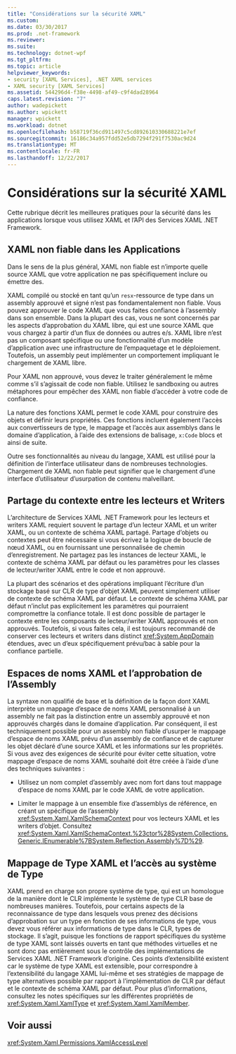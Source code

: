 ```yaml
---
title: "Considérations sur la sécurité XAML"
ms.custom: 
ms.date: 03/30/2017
ms.prod: .net-framework
ms.reviewer: 
ms.suite: 
ms.technology: dotnet-wpf
ms.tgt_pltfrm: 
ms.topic: article
helpviewer_keywords:
- security [XAML Services], .NET XAML services
- XAML security [XAML Services]
ms.assetid: 544296d4-f38e-4498-af49-c9f4dad28964
caps.latest.revision: "7"
author: wadepickett
ms.author: wpickett
manager: wpickett
ms.workload: dotnet
ms.openlocfilehash: b58719f36cd911497c5cd892610330688221e7ef
ms.sourcegitcommit: 16186c34a957fdd52e5db7294f291f7530ac9d24
ms.translationtype: MT
ms.contentlocale: fr-FR
ms.lasthandoff: 12/22/2017
---
```

# <a name="xaml-security-considerations"></a>Considérations sur la sécurité XAML
Cette rubrique décrit les meilleures pratiques pour la sécurité dans les applications lorsque vous utilisez XAML et l’API des Services XAML .NET Framework.  
  
## <a name="untrusted-xaml-in-applications"></a>XAML non fiable dans les Applications  
 Dans le sens de la plus général, XAML non fiable est n’importe quelle source XAML que votre application ne pas spécifiquement inclure ou émettre des.  
  
 XAML compilé ou stocké en tant qu’un `resx`-ressource de type dans un assembly approuvé et signé n’est pas fondamentalement non fiable. Vous pouvez approuver le code XAML que vous faites confiance à l’assembly dans son ensemble. Dans la plupart des cas, vous ne sont concernés par les aspects d’approbation du XAML libre, qui est une source XAML que vous chargez à partir d’un flux de données ou autres e/s. XAML libre n’est pas un composant spécifique ou une fonctionnalité d’un modèle d’application avec une infrastructure de l’empaquetage et le déploiement. Toutefois, un assembly peut implémenter un comportement impliquant le chargement de XAML libre.  
  
 Pour XAML non approuvé, vous devez le traiter généralement le même comme s’il s’agissait de code non fiable. Utilisez le sandboxing ou autres métaphores pour empêcher des XAML non fiable d’accéder à votre code de confiance.  
  
 La nature des fonctions XAML permet le code XAML pour construire des objets et définir leurs propriétés. Ces fonctions incluent également l’accès aux convertisseurs de type, le mappage et l’accès aux assemblys dans le domaine d’application, à l’aide des extensions de balisage, `x:Code` blocs et ainsi de suite.  
  
 Outre ses fonctionnalités au niveau du langage, XAML est utilisé pour la définition de l’interface utilisateur dans de nombreuses technologies. Chargement de XAML non fiable peut signifier que le chargement d’une interface d’utilisateur d’usurpation de contenu malveillant.  
  
## <a name="sharing-context-between-readers-and-writers"></a>Partage du contexte entre les lecteurs et Writers  
 L’architecture de Services XAML .NET Framework pour les lecteurs et writers XAML requiert souvent le partage d’un lecteur XAML et un writer XAML, ou un contexte de schéma XAML partagé. Partage d’objets ou contextes peut être nécessaire si vous écrivez la logique de boucle de nœud XAML, ou en fournissant une personnalisée de chemin d’enregistrement. Ne partagez pas les instances de lecteur XAML, le contexte de schéma XAML par défaut ou les paramètres pour les classes de lecteur/writer XAML entre le code et non approuvé.  
  
 La plupart des scénarios et des opérations impliquant l’écriture d’un stockage basé sur CLR de type d’objet XAML peuvent simplement utiliser de contexte de schéma XAML par défaut. Le contexte de schéma XAML par défaut n’inclut pas explicitement les paramètres qui pourraient compromettre la confiance totale. Il est donc possible de partager le contexte entre les composants de lecteur/writer XAML approuvés et non approuvés. Toutefois, si vous faites cela, il est toujours recommandé de conserver ces lecteurs et writers dans distinct <xref:System.AppDomain> étendues, avec un d’eux spécifiquement prévu/bac à sable pour la confiance partielle.  
  
## <a name="xaml-namespaces-and-assembly-trust"></a>Espaces de noms XAML et l’approbation de l’Assembly  
 La syntaxe non qualifié de base et la définition de la façon dont XAML interprète un mappage d’espace de noms XAML personnalisé à un assembly ne fait pas la distinction entre un assembly approuvé et non approuvés chargés dans le domaine d’application. Par conséquent, il est techniquement possible pour un assembly non fiable d’usurper le mappage d’espace de noms XAML prévu d’un assembly de confiance et de capturer les objet déclaré d’une source XAML et les informations sur les propriétés. Si vous avez des exigences de sécurité pour éviter cette situation, votre mappage d’espace de noms XAML souhaité doit être créée à l’aide d’une des techniques suivantes :  
  
-   Utilisez un nom complet d’assembly avec nom fort dans tout mappage d’espace de noms XAML par le code XAML de votre application.  
  
-   Limiter le mappage à un ensemble fixe d’assemblys de référence, en créant un spécifique de l’assembly <xref:System.Xaml.XamlSchemaContext> pour vos lecteurs XAML et les writers d’objet. Consultez <xref:System.Xaml.XamlSchemaContext.%23ctor%28System.Collections.Generic.IEnumerable%7BSystem.Reflection.Assembly%7D%29>.  
  
## <a name="xaml-type-mapping-and-type-system-access"></a>Mappage de Type XAML et l’accès au système de Type  
 XAML prend en charge son propre système de type, qui est un homologue de la manière dont le CLR implémente le système de type CLR base de nombreuses manières. Toutefois, pour certains aspects de la reconnaissance de type dans lesquels vous prenez des décisions d’approbation sur un type en fonction de ses informations de type, vous devez vous référer aux informations de type dans le CLR, types de stockage. Il s’agit, puisque les fonctions de rapport spécifiques du système de type XAML sont laissés ouverts en tant que méthodes virtuelles et ne sont donc pas entièrement sous le contrôle des implémentations de Services XAML .NET Framework d’origine. Ces points d’extensibilité existent car le système de type XAML est extensible, pour correspondre à l’extensibilité du langage XAML lui-même et ses stratégies de mappage de type alternatives possible par rapport à l’implémentation de CLR par défaut et le contexte de schéma XAML par défaut. Pour plus d’informations, consultez les notes spécifiques sur les différentes propriétés de <xref:System.Xaml.XamlType> et <xref:System.Xaml.XamlMember>.  
  
## <a name="see-also"></a>Voir aussi  
 <xref:System.Xaml.Permissions.XamlAccessLevel>

